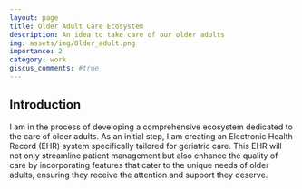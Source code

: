 ```yaml
---
layout: page
title: Older Adult Care Ecosystem
description: An idea to take care of our older adults
img: assets/img/Older_adult.png
importance: 2
category: work
giscus_comments: #true
---
```

## Introduction
I am in the process of developing a comprehensive ecosystem dedicated to the care of older adults. As an initial step, I am creating an Electronic Health Record (EHR) system specifically tailored for geriatric care. This EHR will not only streamline patient management but also enhance the quality of care by incorporating features that cater to the unique needs of older adults, ensuring they receive the attention and support they deserve.